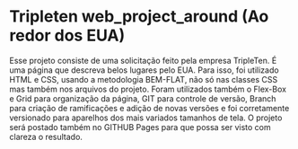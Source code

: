 # Tripleten web_project_around (Ao redor dos EUA)

Esse projeto consiste de uma solicitação feito pela empresa TripleTen. É uma página que descreva belos lugares pelo EUA.
Para isso, foi utilizado HTML e CSS, usando a metodologia BEM-FLAT, não só nas classes CSS mas também nos arquivos do projeto. Foram utilizados também o Flex-Box e Grid para organização da página, GIT para controle de versão, Branch para criação de ramificações e adição de novas versões e foi corretamente versionado para aparelhos dos mais variados tamanhos de tela.
O projeto será postado também no GITHUB Pages para que possa ser visto com clareza o resultado.
